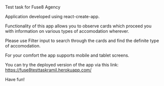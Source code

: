 Test task for Fuse8 Agency

Application developed using react-create-app.

Functionality of this app allows you to observe cards which proceed you with information on various types of accomodation wherever.

Please use Filter input to search through the cards and find the definite type of accomodation.

For your comfort the app supports mobile and tablet screens.

You can try the deployed version of the app via this link: https://fuse8testtaskramil.herokuapp.com/

Have fun!

